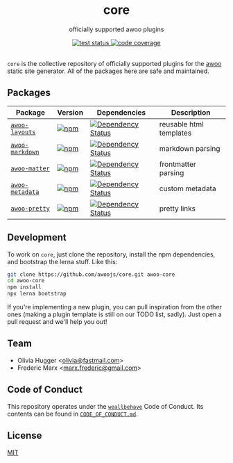 <h1 align="center">
  core 
</h1>

<p align="center">
  officially supported awoo plugins<br>
</p>

<div align="center">
  <!-- test status -->
  <a href="https://travis-ci.org/awoojs/core">
    <img src="https://img.shields.io/travis/awoojs/core.svg?style=flat-square"
     alt="test status" />
  </a>
  <!-- code coverage -->
  <a href="https://codecov.io/gh/awoojs/core">
    <img src="https://img.shields.io/codecov/c/github/awoojs/core.svg?style=flat-square"
     alt="code coverage" />
  </a>
</div>

<br />

`core` is the collective repository of officially supported plugins for the
[awoo](http://npm.im/awoo) static site generator. All of the packages here
are safe and maintained.

## Packages

| Package | Version | Dependencies | Description |
| -------- | ------- | -------------- | ------------ |
| [`awoo-layouts`](/packages/layouts) | [![npm](https://img.shields.io/npm/v/awoo-layouts.svg?style=flat-square)](https://npm.im/awoo-layouts) | [![Dependency Status](https://david-dm.org/awoojs/core.svg?path=packages/layouts&style=flat-square)](https://david-dm.org/awoojs/core?path=packages/layouts) | reusable html templates |
| [`awoo-markdown`](/packages/markdown) | [![npm](https://img.shields.io/npm/v/awoo-markdown.svg?style=flat-square)](https://npm.im/awoo-markdown) | [![Dependency Status](https://david-dm.org/awoojs/core.svg?path=packages/markdown&style=flat-square)](https://david-dm.org/awoojs/core?path=packages/markdown) | markdown parsing |
| [`awoo-matter`](/packages/matter) | [![npm](https://img.shields.io/npm/v/awoo-matter.svg?style=flat-square)](https://npm.im/awoo-matter) | [![Dependency Status](https://david-dm.org/awoojs/core.svg?path=packages/matter&style=flat-square)](https://david-dm.org/awoojs/core?path=packages/matter) | frontmatter parsing |
| [`awoo-metadata`](/packages/metadata) | [![npm](https://img.shields.io/npm/v/awoo-metadata.svg?style=flat-square)](https://npm.im/awoo-metadata) | [![Dependency Status](https://david-dm.org/awoojs/core.svg?path=packages/metadata&style=flat-square)](https://david-dm.org/awoojs/core?path=packages/metadata) | custom metadata |
| [`awoo-pretty`](/packages/pretty) | [![npm](https://img.shields.io/npm/v/awoo-pretty.svg?style=flat-square)](https://npm.im/awoo-pretty) | [![Dependency Status](https://david-dm.org/awoojs/core.svg?path=packages/pretty&style=flat-square)](https://david-dm.org/awoojs/core?path=packages/pretty) | pretty links            |

## Development

To work on `core`, just clone the repository, install the npm dependencies, and
bootstrap the lerna stuff. Like this:

```sh
git clone https://github.com/awoojs/core.git awoo-core
cd awoo-core
npm install
npx lerna bootstrap
```

If you're implementing a new plugin, you can pull inspiration from the other
ones (making a plugin template is still on our TODO list, sadly). Just open
a pull request and we'll help you out!

## Team

- Olivia Hugger <[olivia@fastmail.com](mailto:olivia@fastmail.com)>
- Frederic Marx <[marx.frederic@gmail.com](mailto:marx.frederic@gmail.com)>

## Code of Conduct

This repository operates under the [`weallbehave`](https://github.com/wealljs/weallbehave) Code of Conduct. Its contents can be found in [`CODE_OF_CONDUCT.md`](CODE_OF_CONDUCT.md).

## License

[MIT](/LICENSE)
